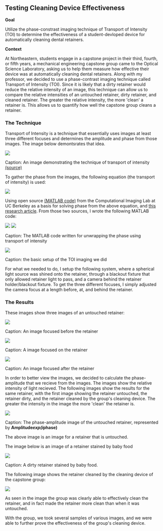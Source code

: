 ## Testing Cleaning Device Effectiveness

**Goal** 

Utilize the phase-constrast imaging technique of Transport of Intensity (TOI) to determine the effectiveness of a student-devloped device for automatically cleaning dental retainers.

**Context**

At Northeastern, students engage in a capstone project in their third, fourth, or fifth years, a mechanical engineering capstone group came to the Optical Science Laboratory, asking us to help them measure how effective their device was at automatically cleaning dental retainers. Along with my professor, we decided to use a phase-contrast imaging technique called Transport of Intensity (TOI). Since it is likely that a dirty retainer would reduce the relative intensity of an image, this technique can allow us to compare the relative intensities of an untouched retainer, dirty retainer, and cleaned retainer. The greater the relative intensity, the more 'clean' a retainer is. This allows us to quantify how well the capstone group cleans a retainer.

### The Technique

Transport of Intensity is a technique that essentially uses images at least three different focuses and determines the amplitude and phase from those images. The image below demontsrates that idea.

<img src = "images/cleaning_toi_idea.jpg?raw=true"/>

Caption: An image demonstrating the technique of transport of intensity <a href = "https://www.osapublishing.org/oe/abstract.cfm?uri=oe-15-12-7165/"> (source) </a>

To gather the phase from the images, the following equation (the transport of intensity) is used:

<img src = "images/cleaning_toi_eq.png?raw=true"/>

Using open source <a href="http://www.laurawaller.com/opensource/"> (MATLAB code)</a> from the Computational Imaging Lab at UC Berkeley as a basis for solving phase from the above equation, and <a href="https://www.osapublishing.org/oe/fulltext.cfm?uri=oe-18-12-12552&id=199812/"> this research article</a>. From those two sources, I wrote the following MATLAB code:

<img src = "images/cleaning_matlab_code_1.png?raw=true"/>

<img src = "images/cleaning_matlab_code_2.png?raw=true"/>

Caption: The MATLAB code written for unwrapping the phase using transport of intensity

<img src = "images/cleaning_figure.png?raw=true"/>

Caption: the basic setup of the TOI imaging we did

For what we needed to do, I setup the following system, where a spherical light source was shined onto the retainer, through a blackout fixture that only allowed retainer light to pass, and a camera behind the retainer holder/blackout fixture. To get the three different focuses, I simply adjusted the camera focus at a length before, at, and behind the retainer.

### The Results

These images show three images of an untouched retainer:

<img src = "images/cleaning_toi_1.jpg?raw=true"/>

Caption: An image focused before the retainer

<img src = "images/cleaning_toi_2.jpg?raw=true"/>

Caption: A  image focused on the retainer

<img src = "images/cleaning_toi_3.jpg?raw=true"/>

Caption: An image focused after the retainer

In order to better view the images, we decided to calculate the phase-amplitude that we recieve from the images. The images show the relative intensity of light recieved. The following images show the results for the same retainer, with the first image showing the retainer untouched, the retainer dirty, and the retainer cleaned by the group's cleaning device. The greater the intensity in the image the more 'clean' the retainer is.

<img src = "images/cleaning_toi_phaseamplitude.png?raw=true"/>

Caption: The phase-amplitude image of the untouched retainer, represented by __Amplitude*exp(i*phase)__

The above image is an image for a retainer that is untouched.

The image below is an image of a retainer stained by baby food

<img src = "images/cleaning_toi_dirty.png?raw=true"/>

Caption: A dirty retainer stained by baby food.

The following image shows the retainer cleaned by the cleaning device of the capstone group:

<img src = "images/cleaning_toi_cleanboi.png?raw=true"/>

As seen in the image the group was clearly able to effectively clean the retainer, and in fact made the retainer more clean than when it was untouched.

With the group, we took several samples of various images, and we were able to further prove the effectiveness of the group's cleaning device.
